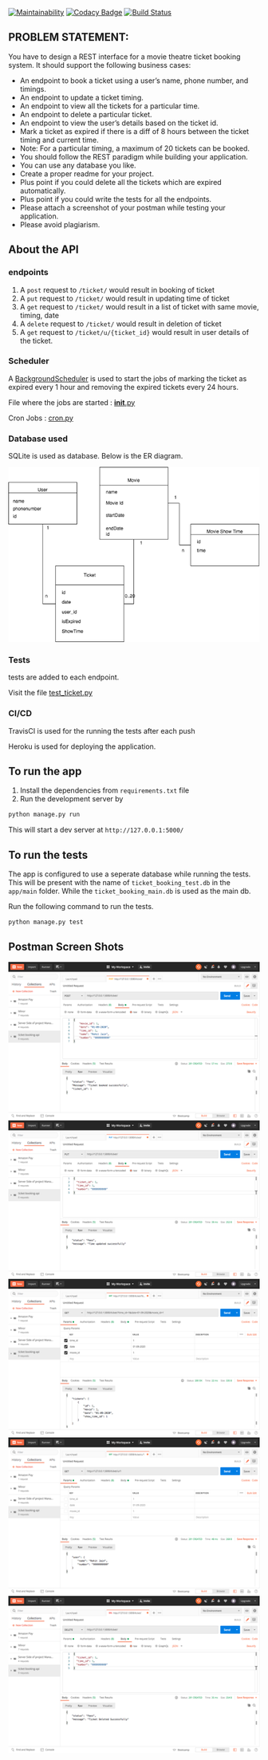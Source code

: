 [![Maintainability](https://api.codeclimate.com/v1/badges/26e1ffe26da6a5de2270/maintainability)](https://codeclimate.com/github/rohitjain00/ticket-booking-api/maintainability)
[![Codacy Badge](https://api.codacy.com/project/badge/Grade/0e2e552de1064c2997f6bee45b459e45)](https://app.codacy.com/manual/rohitjain00/ticket-booking-api?utm_source=github.com&utm_medium=referral&utm_content=rohitjain00/ticket-booking-api&utm_campaign=Badge_Grade_Dashboard)
[![Build Status](https://travis-ci.com/rohitjain00/ticket-booking-api.svg?token=5M47HtEEpBk1wLoBPeZH&branch=master)](https://travis-ci.com/rohitjain00/ticket-booking-api)

## PROBLEM STATEMENT:

You have to design a REST interface for a movie theatre ticket booking system. It should
support the following business cases:

* An endpoint to book a ticket using a user’s name, phone number, and timings.
* An endpoint to update a ticket timing.
* An endpoint to view all the tickets for a particular time.
* An endpoint to delete a particular ticket.
* An endpoint to view the user’s details based on the ticket id.
* Mark a ticket as expired if there is a diff of 8 hours between the ticket timing and current
time.
* Note: For a particular timing, a maximum of 20 tickets can be booked.
* You should follow the REST paradigm while building your application.
* You can use any database you like.
* Create a proper readme for your project.
* Plus point if you could delete all the tickets which are expired automatically.
* Plus point if you could write the tests for all the endpoints.
* Please attach a screenshot of your postman while testing your application.
* Please avoid plagiarism.

## About the API

### endpoints
1. A `post` request to `/ticket/` would result in booking of ticket
2. A `put` request to `/ticket/` would result in updating time of ticket
3. A `get` request to `/ticket/` would result in a list of ticket with same movie, timing, date
4. A `delete` request to `/ticket/` would result in deletion of ticket
5. A `get` request to `/ticket/u/{ticket_id}` would result in user details of the ticket.

### Scheduler
A [BackgroundScheduler](https://apscheduler.readthedocs.io/en/stable/modules/schedulers/background.html) is used to start the jobs of marking the ticket as expired every 1 hour and removing the expired tickets every 24 hours.

File where the jobs are started : [__init__.py](app/main/__init__.py)

Cron Jobs : [cron.py](app/main/util/cron.py)

### Database used
SQLite is used as database. Below is the ER diagram.

![ER Diagram](ER-diagram.png)

### Tests
tests are added to each endpoint.

Visit the file [test_ticket.py](app/test/test_ticket.py)

### CI/CD

TravisCI is used for the running the tests after each push

Heroku is used for deploying the application.

## To run the app

1. Install the dependencies from `requirements.txt` file
2. Run the development server by
```bash
python manage.py run
```

This will start a dev server at `http://127.0.0.1:5000/`

## To run the tests

The app is configured to use a seperate database while running the tests. This will be present with the name of `ticket_booking_test.db` in the `app/main` folder. While the `ticket_booking_main.db` is used as the main db.

Run the following command to run the tests.
```bash
python manage.py test
```

## Postman Screen Shots

![SS1](postman%20SS/Screen%20Shot%202020-08-30%20at%2011.55.28%20PM.png)
![SS2](postman%20SS/Screen%20Shot%202020-08-30%20at%2011.56.13%20PM.png)
![SS2](postman%20SS/Screen%20Shot%202020-08-30%20at%2011.56.52%20PM.png)
![SS2](postman%20SS/Screen%20Shot%202020-08-30%20at%2011.57.17%20PM.png)
![SS2](postman%20SS/Screen%20Shot%202020-08-30%20at%2011.57.49%20PM.png)